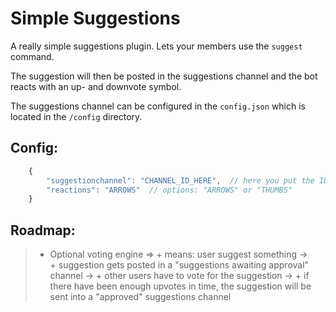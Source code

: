 # Simple Suggestions

A really simple suggestions plugin. Lets your members use the `suggest` command.

The suggestion will then be posted in the suggestions channel and the bot reacts with an up- and downvote symbol. 

The suggestions channel can be configured in the `config.json` which is located in the `/config` directory.


## Config: 

```js
    {
        "suggestionchannel": "CHANNEL_ID_HERE",  // here you put the ID of the channel where you want your suggestions to be posted in.
        "reactions": "ARROWS"  // options: "ARROWS" or "THUMBS"
    }
```




## Roadmap:

> + Optional voting engine => 
    + means: user suggest something ->  
    + suggestion gets posted in a "suggestions awaiting approval" channel ->
    + other users have to vote for the suggestion -> 
    + if there have been enough upvotes in time, the suggestion will be sent into a "approved" suggestions channel